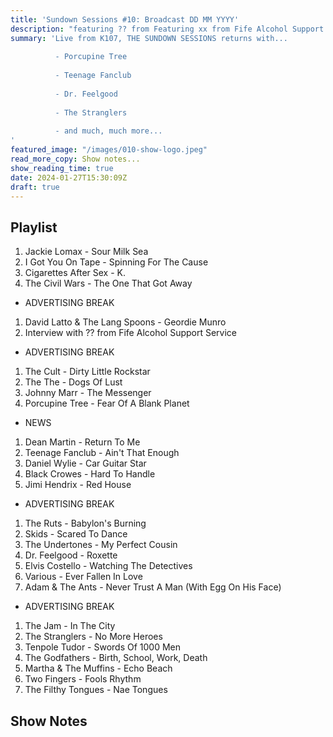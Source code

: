 ```yaml
---
title: 'Sundown Sessions #10: Broadcast DD MM YYYY'
description: "featuring ?? from Featuring xx from Fife Alcohol Support Service"
summary: 'Live from K107, THE SUNDOWN SESSIONS returns with...
 
          - Porcupine Tree 
                    
          - Teenage Fanclub
          
          - Dr. Feelgood
          
          - The Stranglers
          
          - and much, much more...
'
featured_image: "/images/010-show-logo.jpeg"
read_more_copy: Show notes...
show_reading_time: true
date: 2024-01-27T15:30:09Z
draft: true
---
```


## Playlist

1. Jackie Lomax - Sour Milk Sea
2. I Got You On Tape - Spinning For The Cause
3. Cigarettes After Sex - K.
4. The Civil Wars - The One That Got Away

- ADVERTISING BREAK

1. David Latto & The Lang Spoons - Geordie Munro
2. Interview with ?? from Fife Alcohol Support Service

- ADVERTISING BREAK

1. The Cult - Dirty Little Rockstar
2. The The - Dogs Of Lust
3. Johnny Marr - The Messenger
4. Porcupine Tree - Fear Of A Blank Planet

- NEWS

1. Dean Martin - Return To Me
2. Teenage Fanclub - Ain't That Enough
3. Daniel Wylie - Car Guitar Star
4. Black Crowes - Hard To Handle
5. Jimi Hendrix - Red House

- ADVERTISING BREAK

1. The Ruts - Babylon's Burning
2. Skids - Scared To Dance
3. The Undertones - My Perfect Cousin
4. Dr. Feelgood - Roxette
5. Elvis Costello - Watching The Detectives
6. Various - Ever Fallen In Love
7. Adam & The Ants - Never Trust A Man (With Egg On His Face)

- ADVERTISING BREAK

1. The Jam - In The City
2. The Stranglers - No More Heroes
3. Tenpole Tudor - Swords Of 1000 Men
4. The Godfathers - Birth, School, Work, Death
5. Martha & The Muffins - Echo Beach
6. Two Fingers - Fools Rhythm
7. The Filthy Tongues - Nae Tongues



## Show Notes